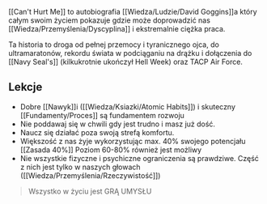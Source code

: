 [[Can't Hurt Me]] to autobiografia [[Wiedza/Ludzie/David Goggins]]a który całym swoim życiem pokazuje gdzie może doprowadzić nas [[Wiedza/Przemyślenia/Dyscyplina]] i ekstremalnie ciężka praca. 

Ta historia to droga od pełnej przemocy i tyranicznego ojca, do ultramaratonów, rekordu świata w podciąganiu na drążku i dołączenia do [[Navy Seal's]] (kilkukrotnie ukończył Hell Week) oraz TACP Air Force. 

## Lekcje
- Dobre [[Nawyk]]i ([[Wiedza/Ksiazki/Atomic Habits]]) i skuteczny [[Fundamenty/Proces]] są fundamentem rozwoju
- Nie poddawaj się w chwili gdy jest trudno i masz już dość. 
- Naucz się działać poza swoją strefą komfortu.
- Większość z nas żyje wykorzystując max. 40% swojego potencjału [[Zasada 40%]] Poziom 60-80% również jest możliwy 
- Nie wszystkie fizyczne i psychiczne ograniczenia są prawdziwe. Część z nich jest tylko w naszych głowach ([[Wiedza/Przemyślenia/Rzeczywistość]])

> Wszystko w życiu jest GRĄ UMYSŁU